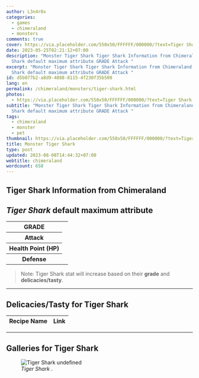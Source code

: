 ```yaml
---
author: L3n4r0x
categories:
  - games
  - chimeraland
  - monsters
comments: true
cover: https://via.placeholder.com/550x50/FFFFFF/000000/?text=Tiger Shark
date: 2023-05-25T02:21:12+07:00
description: "Monster Tiger Shark Tiger Shark Information from Chimeraland Tiger
  Shark default maximum attribute GRADE Attack "
excerpt: "Monster Tiger Shark Tiger Shark Information from Chimeraland Tiger
  Shark default maximum attribute GRADE Attack "
id: d5b077b2-a8d9-4888-8115-4f230f35b508
lang: en
permalink: /chimeraland/monsters/tiger-shark.html
photos:
  - https://via.placeholder.com/550x50/FFFFFF/000000/?text=Tiger Shark
subtitle: "Monster Tiger Shark Tiger Shark Information from Chimeraland Tiger
  Shark default maximum attribute GRADE Attack "
tags:
  - chimeraland
  - monster
  - pet
thumbnail: https://via.placeholder.com/550x50/FFFFFF/000000/?text=Tiger Shark
title: Monster Tiger Shark
type: post
updated: 2023-08-08T14:44:32+07:00
webtitle: chimeraland
wordcount: 658
---
```


<link
  rel="stylesheet"
  href="https://rawcdn.githack.com/dimaslanjaka/Web-Manajemen/870a349/css/bootstrap-5-3-0-alpha3-wrapper.css"
/>
<section id="bootstrap-wrapper">
  <div data-bs-theme="dark">
    <h2>Tiger Shark Information from Chimeraland</h2>
    <h2 id="attribute"><i>Tiger Shark</i> default maximum attribute</h2>
    <div class="row">
      <div class="col mb-2">
        <div class="card">
          <div class="card-body">
            <table>
              <tr>
                <th>GRADE</th>
                <td><br /></td>
              </tr>
              <tr>
                <th>Attack</th>
                <td></td>
              </tr>
              <tr>
                <th>Health Point (HP)</th>
                <td></td>
              </tr>
              <tr>
                <th>Defense</th>
                <td></td>
              </tr>
            </table>
          </div>
        </div>
      </div>
    </div>
    <blockquote class="bd-callout bd-callout-warning">
      Note: Tiger Shark stat will increase based on their <b>grade</b> and
      <b>delicacies/tasty</b>.
    </blockquote>
    <hr />
    <h2 id="delicacies">Delicacies/Tasty for Tiger Shark</h2>
    <div class="card">
      <div class="card-body">
        <div class="table-responsive">
          <table class="table table-striped">
            <thead>
              <tr>
                <th>Recipe Name</th>
                <th>Link</th>
              </tr>
            </thead>
            <tbody></tbody>
          </table>
        </div>
      </div>
    </div>
    <hr />
    <div id="gallery">
      <h2>Galleries for Tiger Shark</h2>
      <div class="row">
        <div class="col-lg-6 col-12">
          <figure>
            <img
              src="https://www.webmanajemen.com/undefined"
              alt="Tiger Shark undefined"
            />
            <figcaption style="word-wrap: break-word">
              <i>Tiger Shark</i> .
            </figcaption>
          </figure>
        </div>
      </div>
    </div>
  </div>
</section>